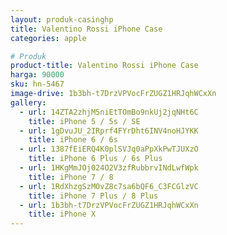 ```yaml
---
layout: produk-casinghp
title: Valentino Rossi iPhone Case
categories: apple

# Produk
product-title: Valentino Rossi iPhone Case
harga: 90000
sku: hn-5467
image-drive: 1b3bh-t7DrzVPVocFrZUGZ1HRJqhWCxXn
gallery:
  - url: 14ZTA2zhjM5niEtTOmBo9nkUj2jqNHt6C
    title: iPhone 5 / 5s / SE
  - url: 1gDvuJU_2IRprf4FYrDht6INV4noHJYKK
    title: iPhone 6 / 6s
  - url: 1387fEiERQ4K0plSVJq0aPpXkPwTJUXzO
    title: iPhone 6 Plus / 6s Plus
  - url: 1HKgMmJOj024O2V3zfRubbrvINdLwfWpk
    title: iPhone 7 / 8
  - url: 1RdXhzgSzMOvZ8c7sa6bQF6_C3FCGlzVC
    title: iPhone 7 Plus / 8 Plus
  - url: 1b3bh-t7DrzVPVocFrZUGZ1HRJqhWCxXn
    title: iPhone X
---
```

